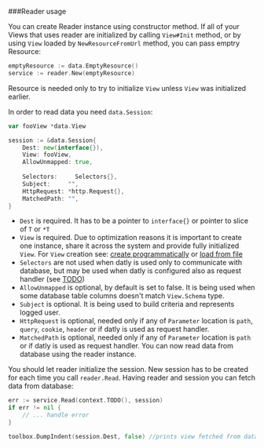 ###Reader usage

You can create Reader instance using constructor method. If all of your Views that uses reader are initialized by calling 
`View#Init` method, or by using `View` loaded by `NewResourceFromUrl` method, you can pass emptry Resource:

```go
emptyResource := data.EmptyResource()
service := reader.New(emptyResource)
```

Resource is needed only to try to initialize `View` unless `View` was initialized earlier.

In order to read data you need `data.Session`:

```go
var fooView *data.View 

session := &data.Session{
	Dest: new(interface{}),
	View: fooView, 
	AllowUnmapped: true,
	
	Selectors:     Selectors{},
	Subject:     "",
	HttpRequest: *http.Request{},
	MatchedPath: "",
}
```
* `Dest` is required. It has to be a pointer to `interface{}` or pointer to slice of `T` or `*T`
* `View` is required. Due to optimization reasons it is important to create one instance, share it across the system and provide fully initialized `View`.
For `View` creation see: [create programmatically](../go_usage.md) or [load from file](../yaml_usage.md)
* `Selectors` are not used when datly is used only to communicate with database, but may be used when datly is configured also as request handler (see [TODO](../TODO.md))
* `AllowUnmapped` is optional, by default is set to false. It is being used when some database table columns doesn't match `View.Schema` type.
* `Subject` is optional. It is being used to build criteria and represents logged user.
* `HttpRequest` is optional, needed only if any of `Parameter` location is `path`, `query`, `cookie`, `header` or if datly is used as request handler. 
* `MatchedPath` is optional, needed only if any of `Parameter` location is `path` or if datly is used as request handler. 
You can now read data from database using the reader instance.

You should let reader initialize the session. New session has to be created for each time you call `reader.Read`. Having reader and session you can fetch data from database:
```go
err := service.Read(context.TODO(), session)
if err != nil {
	// ... handle error
}

toolbox.DumpIndent(session.Dest, false) //prints view fetched from database
```